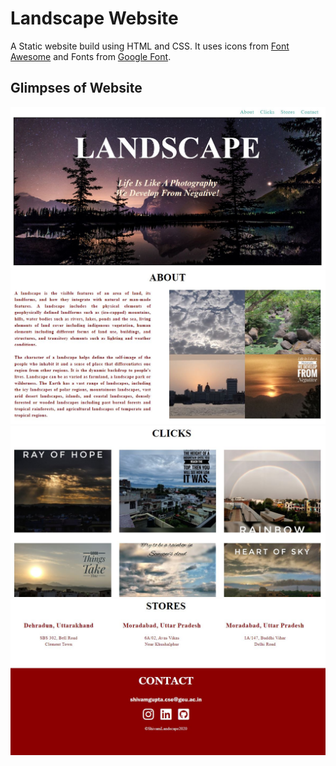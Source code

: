 # Landscape Website

A Static website build using HTML and CSS. It uses icons from <a href="https://fontawesome.com/">Font Awesome</a> and Fonts from <a href="https://fonts.google.com/">Google Font</a>. 

<h2>Glimpses of Website</h2>
<img src='https://raw.githubusercontent.com/shivam1808/Landscape-Website/master/Landscape.JPG' border='0' alt='Landscape'/>
<img src='https://raw.githubusercontent.com/shivam1808/Landscape-Website/master/Landscape2.JPG' border='0' alt='Landscape'/>
<img src='https://raw.githubusercontent.com/shivam1808/Landscape-Website/master/Landscape3.JPG' border='0' alt='Landscape'/>
<img src='https://raw.githubusercontent.com/shivam1808/Landscape-Website/master/Landscape4.JPG' border='0' alt='Landscape'/>
